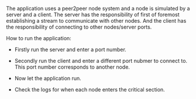 The application uses a peer2peer node system and a node is simulated by a server and a client. The server has the responsibility of first of foremost establishing a stream to communicate with other nodes. And the client has the responsibility of connecting to other nodes/server ports.


How to run the application:

- Firstly run the server and enter a port number.

- Secondly run the client and enter a different port nubmer to connect to. This port number corresponds to another node.

- Now let the application run.

- Check the logs for when each node enters the critical section.